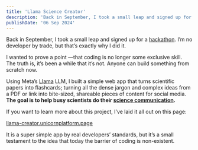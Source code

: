 ```yaml
---
title: 'Llama Science Creator'
description: 'Back in September, I took a small leap and signed up for a hackathon. I’m no developer by trade, but that’s exactly why I did it.'
publishDate: '06 Sep 2024'
---
```


Back in September, I took a small leap and signed up for a [hackathon](https://indonesiallamaevent.splashthat.com/). I’m no developer by trade, but that’s exactly why I did it.

I wanted to prove a point —that coding is no longer some exclusive skill. The truth is, it’s been a while that it’s not. Anyone can build something from scratch now.

Using Meta’s [Llama](https://www.llama.com/) LLM, I built a simple web app that turns scientific papers into flashcards; turning all the dense jargon and complex ideas from a PDF or link into bite-sized, shareable pieces of content for social media. **The goal is to help busy scientists do their [science communication](https://x.com/alhrkn/status/1461501420008394754).**

If you want to learn more about this project, I’ve laid it all out on this page:

[llama-creator.unicornplatform.page](https://llama-creator.unicornplatform.page/)

It is a super simple app by real developers’ standards, but it’s a small testament to the idea that today the barrier of coding is non-existent.
